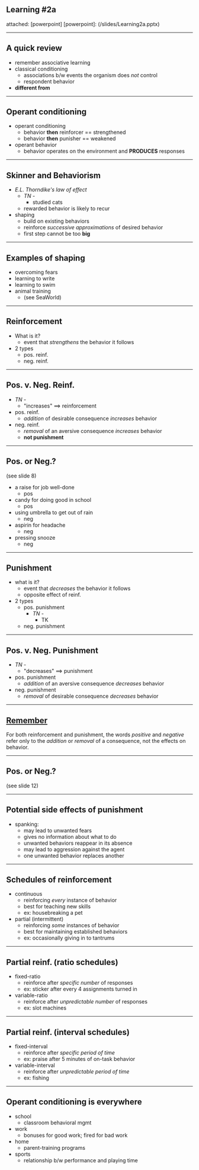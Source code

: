 ## Learning \#2a
attached: [powerpoint]
[powerpoint]: (/slides/Learning2a.pptx)

---
## A quick review
* remember associative learning
* classical conditioning
  * associations b/w events the organism does _not_ control
  * respondent behavior
* **different from**

---
## Operant conditioning
* operant conditioning
  * behavior **then** reinforcer == strengthened
  * behavior **then** punisher == weakened
* operant behavior
  * behavior operates on the environment and **PRODUCES** responses

---
## Skinner and Behaviorism
* _E.L. Thorndike's law of effect_
  * _TN_ -
    * studied cats
  * rewarded behavior is likely to recur
* shaping
  * build on existing behaviors
  * reinforce _successive approximations_ of desired behavior
  * first step cannot be too **big**

---
## Examples of shaping
* overcoming fears
* learning to write
* learning to swim
* animal training
  * (see SeaWorld)

---
## Reinforcement
* What is it?
  * event that _strengthens_ the behavior it follows
* 2 types
  * pos. reinf.
  * neg. reinf.

---
## Pos. v. Neg. Reinf.
* _TN_ -
  * "increases" ==> reinforcement
* pos. reinf.
  * _addition_ of desirable consequence _increases_ behavior
* neg. reinf.
  * _removal_ of an aversive consequence _increases_ behavior
  * **not punishment**

---
## Pos. or Neg.?
(see slide 8)
* a raise for job well-done
  * pos
* candy for doing good in school
  * pos
* using umbrella to get out of rain
  * neg
* aspirin for headache
  * neg
* pressing snooze
  * neg

---
## Punishment
* what is it?
  * event that _decreases_ the behavior it follows
  * opposite effect of reinf.
* 2 types
  * pos. punishment
    * _TN_ -
      * TK
  * neg. punishment

---
## Pos. v. Neg. Punishment
* _TN_ -
  * "decreases" ==> punishment
* pos. punishment
  * _addition_ of an aversive consequence _decreases_ behavior
* neg. punishment
  * _removal_ of desirable consequence _decreases_ behavior

---
## [Remember](#remember)
For both reinforcement and punishment, the words _positive_ and _negative_ refer only to the _addition_ or _removal_ of a consequence, not the effects on behavior.

---
## Pos. or Neg.?
(see slide 12)

---
## Potential side effects of punishment
* spanking:
  * may lead to unwanted fears
  * gives no information about what to do
  * unwanted behaviors reappear in its absence
  * may lead to aggression against the agent
  * one unwanted behavior replaces another

---
## Schedules of reinforcement
* continuous
  * reinforcing _every_ instance of behavior
  * best for teaching new skills
  * ex: housebreaking a pet
* partial (intermittent)
  * reinforcing _some_ instances of behavior
  * best for maintaining established behaviors
  * ex: occasionally giving in to tantrums

---
## Partial reinf. (ratio schedules)
* fixed-ratio
  * reinforce after _specific number_ of responses
  * ex: sticker after every 4 assignments turned in
* variable-ratio
  * reinforce after _unpredictable number_ of responses
  * ex: slot machines

---
## Partial reinf. (interval schedules)
* fixed-interval
  * reinforce after _specific period of time_
  * ex: praise after 5 minutes of on-task behavior
* variable-interval
  * reinforce after _unpredictable period of time_
  * ex: fishing

---
## Operant conditioning is everywhere
* school
  * classroom behavioral mgmt
* work
  * bonuses for good work; fired for bad work
* home
  * parent-training programs
* sports
  * relationship b/w performance and playing time
